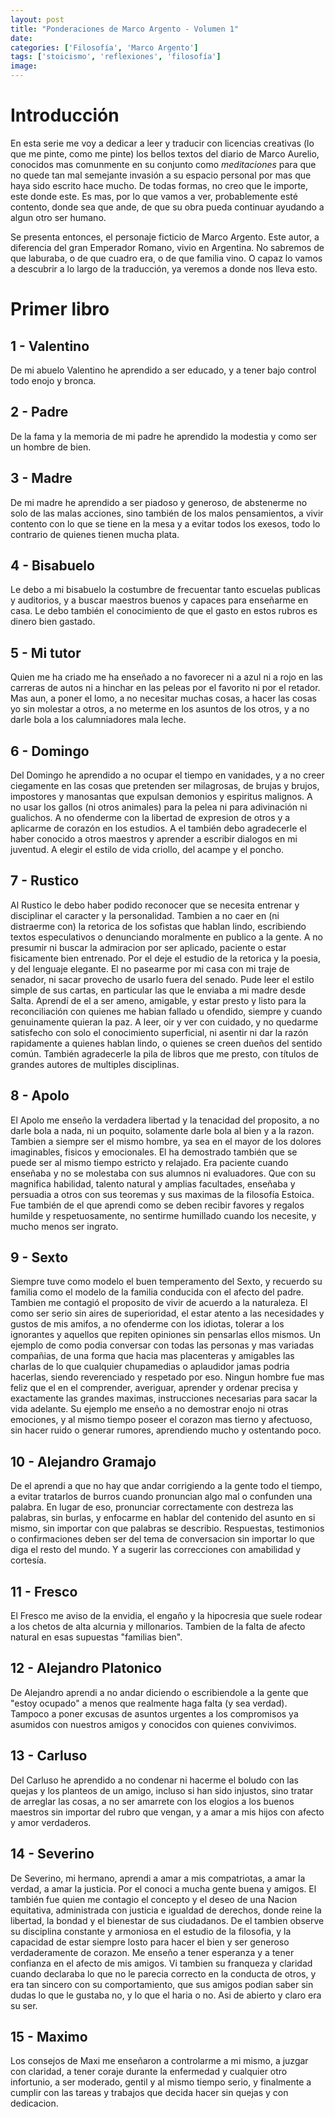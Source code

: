 ```yaml
---
layout: post
title: "Ponderaciones de Marco Argento - Volumen 1"
date: 
categories: ['Filosofía', 'Marco Argento'] 
tags: ['stoicismo', 'reflexiones', 'filosofía']
image:
---
```


# Introducción

En esta serie me voy a dedicar a leer y traducir con licencias creativas (lo que me pinte, como me pinte) los bellos textos del diario de Marco Aurelio, conocidos mas comunmente en su conjunto como _meditaciones_ para que no quede tan mal semejante invasión a su espacio personal por mas que haya sido escrito hace mucho. De todas formas, no creo que le importe, este donde este. Es mas, por lo que vamos a ver, probablemente esté contento, donde sea que ande, de que su obra pueda continuar ayudando a algun otro ser humano.

Se presenta entonces, el personaje ficticio de Marco Argento. Este autor, a diferencia del gran Emperador Romano, vivio en Argentina. No sabremos de que laburaba, o de que cuadro era, o de que familia vino. O capaz lo vamos a descubrir a lo largo de la traducción, ya veremos a donde nos lleva esto.

# Primer libro

## 1 - Valentino
De mi abuelo Valentino he aprendido a ser educado, y a tener bajo control todo enojo y bronca. 

## 2 - Padre
De la fama y la memoria de mi padre he aprendido la modestia y como ser un hombre de bien. 

## 3 - Madre
De mi madre he aprendido a ser piadoso y generoso, de abstenerme no solo de las malas acciones, sino también de los malos pensamientos, a vivir contento con lo que se tiene en la mesa y a evitar todos los exesos, todo lo contrario de quienes tienen mucha plata. 

## 4 - Bisabuelo
Le debo a mi bisabuelo la costumbre de frecuentar tanto escuelas publicas y auditorios, y a buscar maestros buenos y capaces para enseñarme en casa. Le debo también el conocimiento de que el gasto en estos rubros es dinero bien gastado.

## 5 - Mi tutor
Quien me ha criado me ha enseñado a no favorecer ni a azul ni a rojo en las carreras de autos ni a hinchar en las peleas por el favorito ni por el retador. Mas aun, a poner el lomo, a no necesitar muchas cosas, a hacer las cosas yo sin molestar a otros, a no meterme en los asuntos de los otros, y a no darle bola a los calumniadores mala leche.

## 6 - Domingo
Del Domingo he aprendido a no ocupar el tiempo en vanidades, y a no creer ciegamente en las cosas que pretenden ser milagrosas, de brujas y brujos, impostores y manosantas que expulsan demonios y espiritus malignos. A no usar los gallos (ni otros animales) para la pelea ni para adivinación ni gualichos. A no ofenderme con la libertad de expresion de otros y a aplicarme de corazón en los estudios. A el también debo agradecerle el haber conocido a otros maestros y aprender a escribir dialogos en mi juventud. A elegir el estilo de vida criollo, del acampe y el poncho.

## 7 - Rustico
Al Rustico le debo haber podido reconocer que se necesita entrenar y disciplinar el caracter y la personalidad. Tambien a no caer en (ni distraerme con) la retorica de los sofistas que hablan lindo, escribiendo textos especulativos o denunciando moralmente en publico a la gente. A no presumir ni buscar la admiracion por ser aplicado, paciente o estar fisicamente bien entrenado. Por el deje el estudio de la retorica y la poesia, y del lenguaje elegante. El no pasearme por mi casa con mi traje de senador, ni sacar provecho de usarlo fuera del senado. Pude leer el estilo simple de sus cartas, en particular las que le enviaba a mi madre desde Salta. Aprendí de el a ser ameno, amigable, y estar presto y listo para la reconciliación con quienes me habian fallado u ofendido, siempre y cuando genuinamente quieran la paz. A leer, oir y ver con cuidado, y no quedarme satisfecho con solo el conocimiento superficial, ni asentir ni dar la razón rapidamente a quienes hablan lindo, o quienes se creen dueños del sentido común. También agradecerle la pila de libros que me presto, con títulos de grandes autores de multiples disciplinas.

## 8 - Apolo
El Apolo me enseño la verdadera libertad y la tenacidad del proposito, a no darle bola a nada, ni un poquito, solamente darle bola al bien y a la razon. Tambien a siempre ser el mismo hombre, ya sea en el mayor de los dolores imaginables, fisicos y emocionales. El ha demostrado también que se puede ser al mismo tiempo estricto y relajado. Era paciente cuando enseñaba y no se molestaba con sus alumnos ni evaluadores. Que con su magnifica habilidad, talento natural y amplias facultades, enseñaba y persuadia a otros con sus teoremas y sus maximas de la filosofía Estoica. Fue también de el que aprendi como se deben recibir favores y regalos humilde y respetuosamente, no sentirme humillado cuando los necesite, y mucho menos ser ingrato.

## 9 - Sexto
Siempre tuve como modelo el buen temperamento del Sexto, y recuerdo su familia como el modelo de la familia conducida con el afecto del padre. Tambien me contagió el proposito de vivir de acuerdo a la naturaleza. El como ser serio sin aires de superioridad, el estar atento a las necesidades y gustos de mis amifos, a no ofenderme con los idiotas, tolerar a los ignorantes y aquellos que repiten opiniones sin pensarlas ellos mismos. Un ejemplo de como podia conversar con todas las personas y mas variadas compañias, de una forma que hacia mas placenteras y amigables las charlas de lo que cualquier chupamedias o aplaudidor jamas podria hacerlas, siendo reverenciado y respetado por eso. Ningun hombre fue mas feliz que el en el comprender, averiguar, aprender y ordenar precisa y exactamente las grandes maximas, instrucciones necesarias para sacar la vida adelante. Su ejemplo me enseño a no demostrar enojo ni otras emociones, y al mismo tiempo poseer el corazon mas tierno y afectuoso, sin hacer ruido o generar rumores, aprendiendo mucho y ostentando poco.

## 10 - Alejandro Gramajo
De el aprendi a que no hay que andar corrigiendo a la gente todo el tiempo, a evitar tratarlos de burros cuando pronuncian algo mal o confunden una palabra. En lugar de eso, pronunciar correctamente con destreza las palabras, sin burlas, y enfocarme en hablar del contenido del asunto en si mismo, sin importar con que palabras se describio. Respuestas, testimonios o confirmaciones deben ser del tema de conversacion sin importar lo que diga el resto del mundo. Y a sugerir las correcciones con amabilidad y cortesía. 

## 11 - Fresco
El Fresco me aviso de la envidia, el engaño y la hipocresia que suele rodear a los chetos de alta alcurnia y millonarios. Tambien de la falta de afecto natural en esas supuestas "familias bien".

## 12 - Alejandro Platonico
De Alejandro aprendi a no andar diciendo o escribiendole a la gente que "estoy ocupado" a menos que realmente haga falta (y sea verdad). Tampoco a poner excusas de asuntos urgentes a los compromisos ya asumidos con nuestros amigos y conocidos con quienes convivimos.

## 13 - Carluso

Del Carluso he aprendido a no condenar ni hacerme el boludo con las quejas y los planteos de un amigo, incluso si han sido injustos, sino tratar de arreglar las cosas, a no ser amarrete con los elogios a los buenos maestros sin importar del rubro que vengan, y a amar a mis hijos con afecto y amor verdaderos. 

## 14 - Severino
De Severino, mi hermano, aprendi a amar a mis compatriotas, a amar la verdad, a amar la justicia. Por el conoci a mucha gente buena y amigos. El también fue quien me contagio el concepto y el deseo de una Nacion equitativa, administrada con justicia e igualdad de derechos, donde reine la libertad, la bondad y el bienestar de sus ciudadanos. De el tambien observe su disciplina constante y armoniosa en el estudio de la filosofia, y la capacidad de estar siempre losto para hacer el bien y ser generoso verdaderamente de corazon. Me enseño a tener esperanza y a tener confianza en el afecto de mis amigos. Vi tambien su franqueza y claridad cuando declaraba lo que no le parecia correcto en la conducta de otros, y era tan sincero con su comportamiento, que sus amigos podian saber sin dudas lo que le gustaba no, y lo que el haria o no. Asi de abierto y claro era su ser.

## 15 - Maximo
Los consejos de Maxi me enseñaron a controlarme a mi mismo, a juzgar con claridad, a tener coraje durante la enfermedad y cualquier otro infortunio, a ser moderado, gentil y al mismo tiempo serio, y finalmente a cumplir con las tareas y trabajos que decida hacer sin quejas y con dedicacion. 